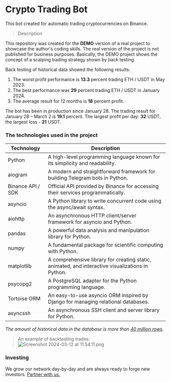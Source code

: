 # Crypto Trading Bot

This bot created for automatic trading cryptocurrencies on Binance.

> Description

This repository was created for the <b>DEMO</b> version of a real project to showcase the author's coding skills. The real version of the project is not published for business purposes. Basically, the DEMO project shows the concept of a scalping trading strategy shown by back testing.

Back testing of historical data showed the following results:
<ol>
<li>The worst profit performance is <b>13.3</b> percent trading ETH / USDT in May 2023.</li>
<li>The best performance was <b>29</b> percent trading ETH / USDT in January 2024.</li>
<li>The average result for 12 months is <b>18</b> percent profit.</li>
</ol>

The bot has been in production since January 28. The trading result for January 28 – March 2 is <b>19.1</b> percent. The largest profit per day: <b>32</b> USDT, the largest loss - <b>21</b> USDT.

### The technologies used in the project

<table>
  <thead>
    <tr>
      <th>Technology</th>
      <th>Description</th>
    </tr>
  </thead>
  <tbody>
    <tr>
      <td>Python</td>
      <td>A high-level programming language known for its simplicity and readability.</td>
    </tr>
    <tr>
      <td>aiogram</td>
      <td>A modern and straightforward framework for building Telegram bots in Python.</td>
    </tr>
    <tr>
      <td>Binance API / SDK</td>
      <td>Official API provided by Binance for accessing their services programmatically.</td>
    </tr>
    <tr>
      <td>asyncio</td>
      <td>A Python library to write concurrent code using the async/await syntax.</td>
    </tr>
    <tr>
      <td>aiohttp</td>
      <td>An asynchronous HTTP client/server framework for asyncio and Python.</td>
    </tr>
    <tr>
      <td>pandas</td>
      <td>A powerful data analysis and manipulation library for Python.</td>
    </tr>
    <tr>
      <td>numpy</td>
      <td>A fundamental package for scientific computing with Python.</td>
    </tr>
    <tr>
      <td>matplotlib</td>
      <td>A comprehensive library for creating static, animated, and interactive visualizations in Python.</td>
    </tr>
    <tr>
      <td>psycopg2</td>
      <td>A PostgreSQL adapter for the Python programming language.</td>
    </tr>
    <tr>
      <td>Tortoise ORM</td>
      <td>An easy-to-use asyncio ORM inspired by Django for managing relational databases.</td>
    </tr>
    <tr>
      <td>asyncssh</td>
      <td>An asynchronous SSH client and server library for Python.</td>
    </tr>
  </tbody>
</table>

<em>The amount of historical data in the database is more than <u>40 million rows</u>.</em>

> An example of backtesting trades:
![Screenshot 2024-03-12 at 11.54.11.png](..%2FScreenshot%202024-03-12%20at%2011.54.11.png)

### Investing 

We grow our network day-by-day and are always ready to forge new investors. 
<a class="desktop-button tk-get-started-button uk-button uk-button-large uk-button-primary" href="https://t.me/katkaloff"> Partner with us. </a>

